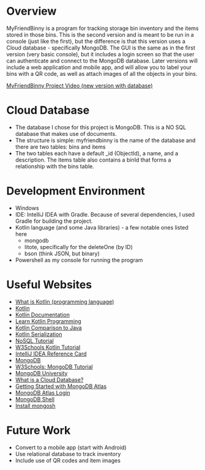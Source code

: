 # Overview

MyFriendBinny is a program for tracking storage bin inventory and the items stored in those bins.  This is the second version and is meant to be run in a console (just like the first), but the difference is that this version uses a Cloud database - specifically MongoDB.  The GUI is the same as in the first version (very basic console), but it includes a login screen so that the user can authenticate and connect to the MongoDB database.  Later versions will include a web application and mobile app, and will allow you to label your bins with a QR code, as well as attach images of all the objects in your bins.

[MyFriendBinny Project Video (new version with database)](https://youtu.be/L2SdNkciU9I)

# Cloud Database
- The database I chose for this project is MongoDB.  This is a NO SQL database that makes use of documents.
- The structure is simple: myfriendbinny is the name of the database and there are two tables: bins and items
- The two tables each have a default _id (ObjectId), a name, and a description.  The items table also contains a binId that forms a relationship with the bins table.

# Development Environment

- Windows
- IDE: IntelliJ IDEA with Gradle.  Because of several dependencies, I used Gradle for building the project.
- Kotlin language (and some Java libraries) - a few notable ones listed here
  - mongodb
  - litote, specifically for the deleteOne (by ID)
  - bson (think JSON, but binary)
- Powershell as my console for running the program

# Useful Websites

- [What is Kotlin (programming language)](https://en.wikipedia.org/wiki/Kotlin_(programming_language))
- [Kotlin](https://kotlinlang.org/)
- [Kotlin Documentation](https://kotlinlang.org/docs/home.html)
- [Learn Kotlin Programming](https://www.programiz.com/kotlin-programming)
- [Kotlin Comparison to Java](https://kotlinlang.org/docs/comparison-to-java.html)
- [Kotlin Serialization](https://github.com/Kotlin/kotlinx.serialization)
- [NoSQL Tutorial](https://www.guru99.com/nosql-tutorial.html)
- [W3Schools Kotlin Tutorial](https://www.w3schools.com/KOTLIN/index.php)
- [IntelliJ IDEA Reference Card](https://resources.jetbrains.com/storage/products/intellij-idea/docs/IntelliJIDEA_ReferenceCard.pdf)
- [MongoDB](https://www.mongodb.com/)
- [W3Schools: MongoDB Tutorial](https://www.w3schools.com/mongodb/)
- [MongoDB University](https://learn.mongodb.com/dashboard)
- [What is a Cloud Database?](https://www.mongodb.com/resources/basics/databases/cloud-databases)
- [Getting Started with MongoDB Atlas](https://learn.mongodb.com/courses/getting-started-with-mongodb-atlas)
- [MongoDB Atlas Login](https://account.mongodb.com/account/login)
- [MongoDB Shell](https://www.mongodb.com/products/tools/shell)
- [Install mongosh](https://www.mongodb.com/docs/mongodb-shell/install/)

# Future Work

- Convert to a mobile app (start with Android)
- Use relational database to track inventory
- Include use of QR codes and item images